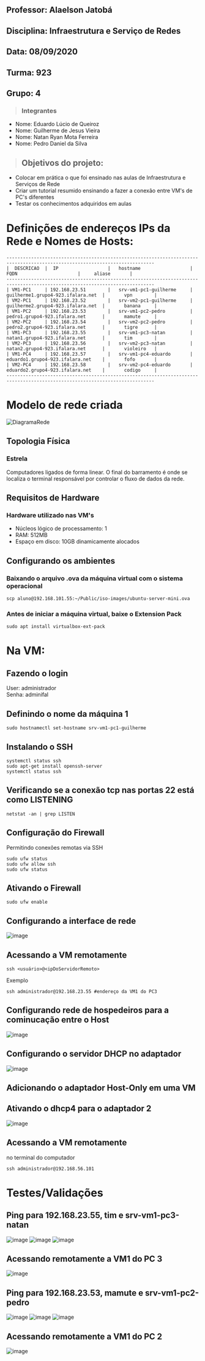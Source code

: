 ## Professor: Alaelson Jatobá 
## Disciplina: Infraestrutura e Serviço de Redes
## Data: 08/09/2020 
## Turma: 923 
## Grupo: 4

> ### Integrantes
* Nome: Eduardo Lúcio de Queiroz
* Nome: Guilherme de Jesus Vieira
* Nome: Natan Ryan Mota Ferreira
* Nome: Pedro Daniel da Silva

> ## Objetivos do projeto:
* Colocar em prática o que foi ensinado nas aulas de Infraestrutura e Serviços de Rede
* Criar um tutorial resumido ensinando a fazer a conexão entre VM's de PC's diferentes 
* Testar os conhecimentos adquiridos em aulas


# Definições de endereços IPs da Rede e Nomes de Hosts:

```
----------------------------------------------------------------------------------------------------------------------------
|  DESCRICAO  |  IP                  |   hostname                  |          FQDN                      |     aliase       |
----------------------------------------------------------------------------------------------------------------------------
| VM1-PC1     | 192.168.23.51        |   srv-vm1-pc1-guilherme     | guilherme1.grupo4-923.ifalara.net  |       vpn        |
| VM2-PC1     | 192.168.23.52        |   srv-vm2-pc1-guilherme     | guilherme2.grupo4-923.ifalara.net  |       banana     |
| VM1-PC2     | 192.168.23.53        |   srv-vm1-pc2-pedro         | pedro1.grupo4-923.ifalara.net      |       mamute     |
| VM2-PC2     | 192.168.23.54        |   srv-vm2-pc2-pedro         | pedro2.grupo4-923.ifalara.net      |       tigre      |
| VM1-PC3     | 192.168.23.55        |   srv-vm1-pc3-natan         | natan1.grupo4-923.ifalara.net      |       tim        |
| VM2-PC3     | 192.168.23.56        |   srv-vm2-pc3-natan         | natan2.grupo4-923.ifalara.net      |       violeiro   |
| VM1-PC4     | 192.168.23.57        |   srv-vm1-pc4-eduardo       | eduardo1.grupo4-923.ifalara.net    |       fofo       |
| VM2-PC4     | 192.168.23.58        |   srv-vm2-pc4-eduardo       | eduardo2.grupo4-923.ifalara.net    |       codigo     |
----------------------------------------------------------------------------------------------------------------------------
```

# Modelo de rede criada

![DiagramaRede](https://user-images.githubusercontent.com/64742095/187998980-f5d946bc-e7c4-4514-8161-211bffa7e621.png)

## Topologia Física 
### Estrela
Computadores ligados de forma linear. O final do barramento é onde se localiza o terminal responsável por controlar o fluxo de dados da rede.

## Requisitos de Hardware
### Hardware utilizado nas VM's
* Núcleos lógico de processamento: 1
* RAM: 512MB
* Espaço em disco: 10GB dinamicamente alocados

## Configurando os ambientes

### Baixando o arquivo .ova da máquina virtual com o sistema operacional 

```
scp aluno@192.168.101.55:~/Public/iso-images/ubuntu-server-mini.ova
```

### Antes de iniciar a máquina virtual, baixe o Extension Pack
```
sudo apt install virtualbox-ext-pack
```

# Na VM:

## Fazendo o login
User: administrador <br />
Senha: adminifal

## Definindo o nome da máquina 1
```
sudo hostnamectl set-hostname srv-vm1-pc1-guilherme
```

## Instalando o SSH
```
systemctl status ssh
sudo apt-get install openssh-server
systemctl status ssh
```

## Verificando se a conexão tcp nas portas 22 está como LISTENING
```
netstat -an | grep LISTEN
```
## Configuração do Firewall
Permitindo conexões remotas via SSH
```
sudo ufw status
sudo ufw allow ssh
sudo ufw status
```
## Ativando o Firewall
```
sudo ufw enable
```

## Configurando a interface de rede

![image](https://user-images.githubusercontent.com/83377894/189210609-b69c016d-88a8-41a4-8759-7efc0f528371.png)

## Acessando a VM remotamente

```
ssh <usuário>@<ipDoServidorRemoto>
```
Exemplo

```
ssh administrador@192.168.23.55 #endereço da VM1 do PC3
```

## Configurando rede de hospedeiros para a cominucação entre o Host

![image](https://user-images.githubusercontent.com/83377894/189210255-d7a43852-33f3-4ef8-baef-c336c0c0a157.png)

## Configurando o servidor DHCP no adaptador

![image](https://user-images.githubusercontent.com/83377894/189210719-631d6de9-faee-4cc0-b74a-7f90d2a75d81.png)

## Adicionando o adaptador Host-Only em uma VM

## Ativando o dhcp4 para o adaptador 2
![image](https://user-images.githubusercontent.com/83377894/189211474-f0d82950-e768-44db-a8b2-373033ffdadb.png)

## Acessando a VM remotamente

no terminal do computador
```
ssh administrador@192.168.56.101
```

# Testes/Validações

## Ping para 192.168.23.55, tim e srv-vm1-pc3-natan
![image](https://user-images.githubusercontent.com/83377894/189214975-d44a1ac1-dfda-403a-a732-8b50b30dac67.png)
![image](https://user-images.githubusercontent.com/83377894/189217369-90b34bb6-0b52-4b74-b673-3fcfa9bd977b.png)
![image](https://user-images.githubusercontent.com/83377894/189215329-c5e17001-6b6a-424a-b90a-4bbeab3ff763.png)

## Acessando remotamente a VM1 do PC 3
![image](https://user-images.githubusercontent.com/83377894/189215848-9f57db30-21dd-4593-83fa-4ec3984d4864.png)

## Ping para 192.168.23.53, mamute e srv-vm1-pc2-pedro  
![image](https://user-images.githubusercontent.com/83377894/189216544-024fd314-ac26-492d-9576-e0a34e892693.png)
![image](https://user-images.githubusercontent.com/83377894/189216649-b2d87a1f-d96d-4a0f-8024-077f7b8f136a.png)
![image](https://user-images.githubusercontent.com/83377894/189216742-d13c3440-85c1-467d-a2fb-2eaa289f3154.png)

## Acessando remotamente a VM1 do PC 2
![image](https://user-images.githubusercontent.com/83377894/189217514-73bc54e5-574f-47c4-a594-c84b38e8eea2.png)
    
